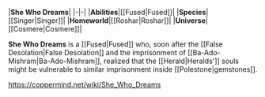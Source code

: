 |**She Who Dreams**|
|-|-|
|**Abilities**|[[Fused\|Fused]]|
|**Species**|[[Singer\|Singer]]|
|**Homeworld**|[[Roshar\|Roshar]]|
|**Universe**|[[Cosmere\|Cosmere]]|

**She Who Dreams** is a [[Fused\|Fused]] who, soon after the [[False Desolation\|False Desolation]] and the imprisonment of [[Ba-Ado-Mishram\|Ba-Ado-Mishram]], realized that the [[Herald\|Heralds']] souls might be vulnerable to similar imprisonment inside [[Polestone\|gemstones]].



https://coppermind.net/wiki/She_Who_Dreams